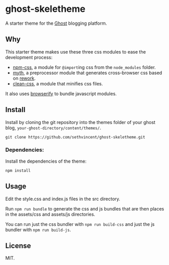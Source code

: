# ghost-skeletheme

A starter theme for the [Ghost](http://github.com/TryGhost/Ghost) blogging platform.

## Why

This starter theme makes use these three css modules to ease the development process:

- [npm-css](https://github.com/defunctzombie/npm-css), a module for `@import`ing css from the `node_modules` folder.
- [myth](https://github.com/segmentio/myth), a preprocessor module that generates cross-browser css based on [rework](https://github.com/reworkcss/rework).
- [clean-css](https://github.com/GoalSmashers/clean-css), a module that minifies css files.

It also uses [browserify](http://github.com/substack/node-browserify) to bundle javascript modules.

## Install

Install by cloning the git repository into the themes folder of your ghost blog, `your-ghost-directory/content/themes/`.

```
git clone https://github.com/sethvincent/ghost-skeletheme.git
```

### Dependencies:

Install the dependencies of the theme:

```
npm install
```

## Usage

Edit the style.css and index.js files in the src directory.

Run `npm run bundle` to generate the css and js bundles that are then places in the assets/css and assets/js directories.

You can run just the css bundler with `npm run build-css` and just the js bundler with `npm run build-js`.

## License

MIT.